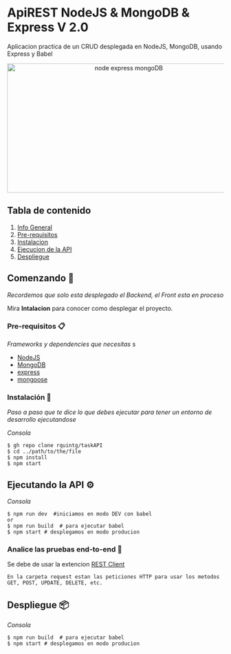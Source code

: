 # ApiREST NodeJS & MongoDB & Express V 2.0

Aplicacion practica de un CRUD desplegada en NodeJS, MongoDB, usando Express y Babel

<p align="center">
<img src="https://miro.medium.com/max/1400/1*M10QaO1mZCk_jvH2EBNmaQ.jpeg" style="width:550px !important; height:300px !important" alt="node express mongoDB"></a>
</p>

## Tabla de contenido
1. [Info General](#Tabla-de-contenido)
2. [Pre-requisitos](#Pre-requisitos-)
3. [Instalacion](#Instalación-)
4. [Ejecucion de la API](#Ejecutando-la-API-)
5. [Despliegue](#Despliegue-)

## Comenzando 🚀

_Recordemos que solo esta desplegado el Backend, el Front esta en proceso_

Mira **Intalacion** para conocer como desplegar el proyecto.


### Pre-requisitos 📋

_Frameworks y dependencies que necesitas_
s

- [NodeJS](https://nodejs.org/es/download/)
- [MongoDB](https://cloud.mongodb.com/)
- [express](https://expressjs.com/es/)
- [mongoose](https://mongoosejs.com/)


### Instalación 🔧

_Paso a paso que te dice lo que debes ejecutar para tener un entorno de desarrollo ejecutandose_

_Consola_

```
$ gh repo clone rquintg/taskAPI
$ cd ../path/to/the/file
$ npm install
$ npm start

```


## Ejecutando la API ⚙️

_Consola_
```
$ npm run dev  #iniciamos en modo DEV con babel
or
$ npm run build  # para ejecutar babel
$ npm start # desplegamos en modo producion
```

### Analice las pruebas end-to-end 🔩

Se debe de usar la extencion [REST Client](https://marketplace.visualstudio.com/items?itemName=humao.rest-client)


```
En la carpeta request estan las peticiones HTTP para usar los metodos GET, POST, UPDATE, DELETE, etc.
```


## Despliegue 📦

_Consola_
```
$ npm run build  # para ejecutar babel
$ npm start # desplegamos en modo producion
```
